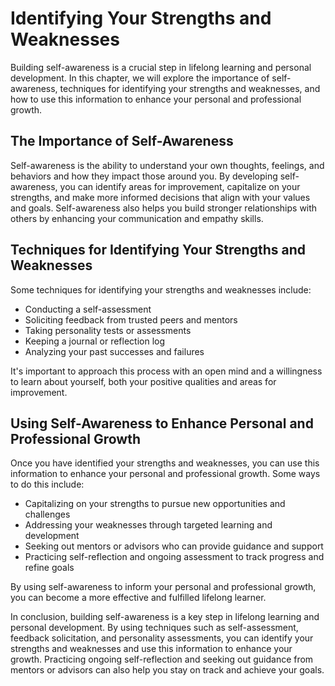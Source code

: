 Identifying Your Strengths and Weaknesses
=============================================================================

Building self-awareness is a crucial step in lifelong learning and personal development. In this chapter, we will explore the importance of self-awareness, techniques for identifying your strengths and weaknesses, and how to use this information to enhance your personal and professional growth.

The Importance of Self-Awareness
--------------------------------

Self-awareness is the ability to understand your own thoughts, feelings, and behaviors and how they impact those around you. By developing self-awareness, you can identify areas for improvement, capitalize on your strengths, and make more informed decisions that align with your values and goals. Self-awareness also helps you build stronger relationships with others by enhancing your communication and empathy skills.

Techniques for Identifying Your Strengths and Weaknesses
--------------------------------------------------------

Some techniques for identifying your strengths and weaknesses include:

* Conducting a self-assessment
* Soliciting feedback from trusted peers and mentors
* Taking personality tests or assessments
* Keeping a journal or reflection log
* Analyzing your past successes and failures

It's important to approach this process with an open mind and a willingness to learn about yourself, both your positive qualities and areas for improvement.

Using Self-Awareness to Enhance Personal and Professional Growth
----------------------------------------------------------------

Once you have identified your strengths and weaknesses, you can use this information to enhance your personal and professional growth. Some ways to do this include:

* Capitalizing on your strengths to pursue new opportunities and challenges
* Addressing your weaknesses through targeted learning and development
* Seeking out mentors or advisors who can provide guidance and support
* Practicing self-reflection and ongoing assessment to track progress and refine goals

By using self-awareness to inform your personal and professional growth, you can become a more effective and fulfilled lifelong learner.

In conclusion, building self-awareness is a key step in lifelong learning and personal development. By using techniques such as self-assessment, feedback solicitation, and personality assessments, you can identify your strengths and weaknesses and use this information to enhance your growth. Practicing ongoing self-reflection and seeking out guidance from mentors or advisors can also help you stay on track and achieve your goals.
